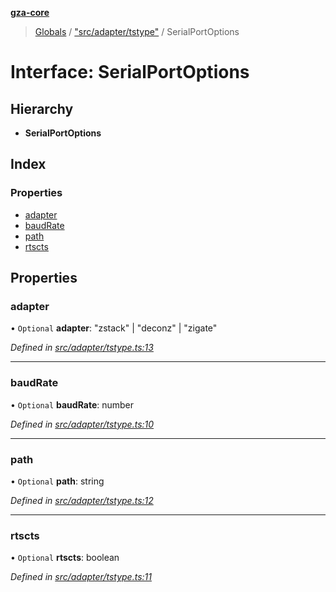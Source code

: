 **[gza-core](../README.md)**

> [Globals](../README.md) / ["src/adapter/tstype"](../modules/_src_adapter_tstype_.md) / SerialPortOptions

# Interface: SerialPortOptions

## Hierarchy

* **SerialPortOptions**

## Index

### Properties

* [adapter](_src_adapter_tstype_.serialportoptions.md#adapter)
* [baudRate](_src_adapter_tstype_.serialportoptions.md#baudrate)
* [path](_src_adapter_tstype_.serialportoptions.md#path)
* [rtscts](_src_adapter_tstype_.serialportoptions.md#rtscts)

## Properties

### adapter

• `Optional` **adapter**: \"zstack\" \| \"deconz\" \| \"zigate\"

*Defined in [src/adapter/tstype.ts:13](https://github.com/GrandeurSmart/gza-core/blob/master/src/src/adapter/tstype.ts#L13)*

___

### baudRate

• `Optional` **baudRate**: number

*Defined in [src/adapter/tstype.ts:10](https://github.com/GrandeurSmart/gza-core/blob/master/src/src/adapter/tstype.ts#L10)*

___

### path

• `Optional` **path**: string

*Defined in [src/adapter/tstype.ts:12](https://github.com/GrandeurSmart/gza-core/blob/master/src/src/adapter/tstype.ts#L12)*

___

### rtscts

• `Optional` **rtscts**: boolean

*Defined in [src/adapter/tstype.ts:11](https://github.com/GrandeurSmart/gza-core/blob/master/src/src/adapter/tstype.ts#L11)*

